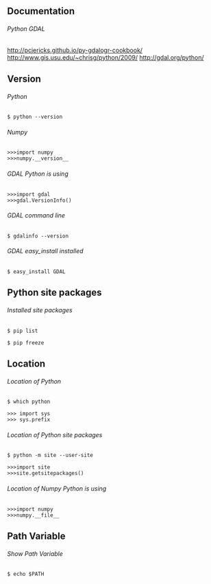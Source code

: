 ## Documentation

###### Python GDAL
http://pcjericks.github.io/py-gdalogr-cookbook/<br>
http://www.gis.usu.edu/~chrisg/python/2009/
http://gdal.org/python/

## Version 

###### Python
```
$ python --version
```

###### Numpy
```
>>>import numpy
>>>numpy.__version__
```

###### GDAL Python is using
```
>>>import gdal
>>>gdal.VersionInfo()
```

###### GDAL command line
```
$ gdalinfo --version
````
###### GDAL easy_install installed
```
$ easy_install GDAL
```

## Python site packages
###### Installed site packages
```
$ pip list
```
```
$ pip freeze
```

## Location
###### Location of Python
```
$ which python
```
```
>>> import sys
>>> sys.prefix
```

###### Location of Python site packages
```
$ python -m site --user-site
````
```
>>>import site
>>>site.getsitepackages()
````

###### Location of Numpy Python is using
```
>>>import numpy
>>>numpy.__file__
````

## Path Variable
###### Show Path Variable
```
$ echo $PATH
```

